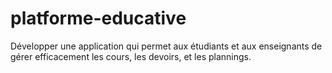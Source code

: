 # platforme-educative
 Développer une application qui permet aux étudiants et aux enseignants de gérer efficacement les cours, les devoirs, et les plannings.
